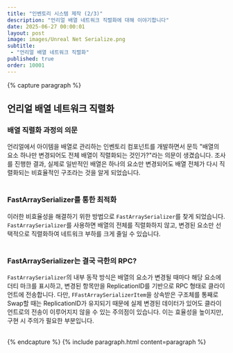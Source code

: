 ```yaml
---
title: "인벤토리 시스템 제작 (2/3)"
description: "언리얼 배열 네트워크 직렬화에 대해 이야기합니다"
date: 2025-06-27 00:00:01
layout: post
image: images/Unreal Net Serialize.png
subtitle: 
 - "언리얼 배열 네트워크 직렬화"
published: true
order: 10001
---
```


{% capture paragraph %}

## **언리얼 배열 네트워크 직렬화**

### 배열 직렬화 과정의 의문
언리얼에서 아이템을 배열로 관리하는 인벤토리 컴포넌트를 개발하면서 문득 
"배열의 요소 하나만 변경되어도 전체 배열이 직렬화되는 것인가?"라는 의문이 생겼습니다. 
조사를 진행한 결과, 실제로 일반적인 배열은 하나의 요소만 변경되어도 배열 전체가 다시 직렬화되는 비효율적인 구조라는 것을 알게 되었습니다.
<br><br>

### FastArraySerializer를 통한 최적화
이러한 비효율성을 해결하기 위한 방법으로 `FastArraySerializer`를 찾게 되었습니다. 
`FastArraySerializer`를 사용하면 배열의 전체를 직렬화하지 않고, 
변경된 요소만 선택적으로 직렬화하여 네트워크 부하를 크게 줄일 수 있습니다.
<br><br>

### FastArraySerializer는 결국 극한의 RPC?
`FastArraySerializer`의 내부 동작 방식은 배열의 요소가 변경될 때마다 해당 요소에 더티 마크를 표시하고, 
변경된 항목만을 ReplicationID를 기반으로 RPC 형태로 클라이언트에 전송합니다. 
다만, `FFastArraySerializerItem`을 상속받은 구조체를 통째로 Swap할 때는 ReplicationID가 유지되기 때문에 실제 변경된 데이터가 있어도 클라이언트로의 전송이 이루어지지 않을 수 있는 주의점이 있습니다. 
이는 효율성을 높이지만, 구현 시 주의가 필요한 부분입니다.
<br><br>

{% endcapture %}
{% include paragraph.html content=paragraph %}

<!-- 
{% comment %}
------------------------------------------------------
{% capture paragraph %}
## **제목**
<br><br>

### 배경  
<br><br>

### 문제 인식  
<br><br>

### 문제 해결 
<br><br>

{% endcapture %}
{% include paragraph.html content=paragraph %}
------------------------------------------------------
{% endcomment %}
-->
